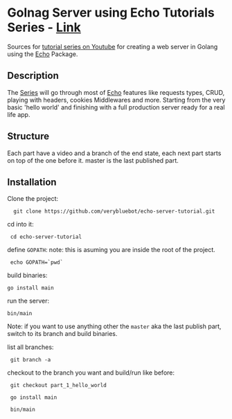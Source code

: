 # Golnag Server using Echo Tutorials Series - [Link](https://www.youtube.com/watch?v=wgW22wo6-SY&list=PLFmONUGpIk0YwlJMZOo21a9Q1juVrk4YY&index=2)
Sources for [tutorial series on Youtube](https://www.youtube.com/watch?v=wgW22wo6-SY&list=PLFmONUGpIk0YwlJMZOo21a9Q1juVrk4YY&index=2) for creating a web server in Golang using the [Echo](https://github.com/labstack/echo) Package.

## Description 
The [Series](https://www.youtube.com/watch?v=wgW22wo6-SY&list=PLFmONUGpIk0YwlJMZOo21a9Q1juVrk4YY&index=2) will go through most of [Echo](https://github.com/labstack/echo) features like requests types, CRUD, playing with headers, cookies
Middlewares and more.
Starting from the very basic 'hello world' and finishing with a full production server ready for a real
life app.

## Structure
Each part have a video and a branch of the end state, each next part starts on top of the one before it.
master is the last published part.

## Installation
Clone the project:
```
  git clone https://github.com/verybluebot/echo-server-tutorial.git
 ```
 cd into it:
 ```
  cd echo-server-tutorial
 ```
 
 define `GOPATH`:
 note: this is asuming you are inside the root of the project.
 ```
  echo GOPATH=`pwd` 
 ```
 
 build binaries: 
 ``` 
 go install main
 
 ```
 
 run the server: 
 
 ```
 bin/main
 
 ```
 
 Note: if you want to use anything other the `master` aka the last publish part, switch to
 its branch and build binaries.
 
 list all branches:
 ```
  git branch -a
 ```
 checkout to the branch you want and build/run like before:
 ```
  git checkout part_1_hello_world
 
  go install main
 
  bin/main
 ```
  
